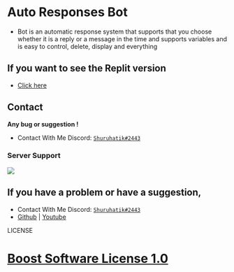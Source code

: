 # Auto Responses Bot
- Bot is an automatic response system that supports that you choose whether it is a reply or a message in the time and supports variables and is easy to control, delete, display and everything

## If you want to see the Replit version
- [Click here](https://replit.com/@Shuruhatik/auto-responses-bot-by-shuruhatik?v=1#README.md)

## Contact
**Any bug or suggestion !**
 - Contact With Me Discord: [`Shuruhatik#2443`](https://github.com/shuruhatik)
### Server Support
<a  href="https://dsc.gg/shuruhatik"><img  src="https://discord.com/api/guilds/766364402763956254/widget.png?style=banner3"></a>

## If you have a problem or have a suggestion,
- Contact With Me Discord: [`Shuruhatik#2443`](https://github.com/shuruhatik)
- [Github](https://github.com/shuruhatik) | [Youtube](https://www.youtube.com/channel/UCXSrBk2f9wzB-fugmRR4wsg)

LICENSE
# [Boost Software License 1.0](./LICENSE)